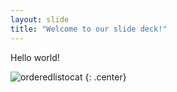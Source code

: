 ```yaml
---
layout: slide
title: "Welcome to our slide deck!"
---
```


Hello world!

![orderedlistocat](https://octodex.github.com/images/orderedlistocat.png)
{: .center}
